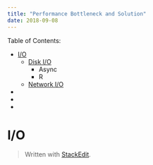 ```yaml
---
title: "Performance Bottleneck and Solution"
date: 2018-09-08
---
```


Table of Contents:

* [I/O](#I/O)
    * [Disk I/O](#config-schema)
      * Async
      * R  
    * [Network I/O](#loading-configuration)
 *
 *
*
# I/O
> Written with [StackEdit](https://stackedit.io/).
<!--stackedit_data:
eyJoaXN0b3J5IjpbNjkzOTMzODMyLC0xOTcwNzQyMjgwXX0=
-->